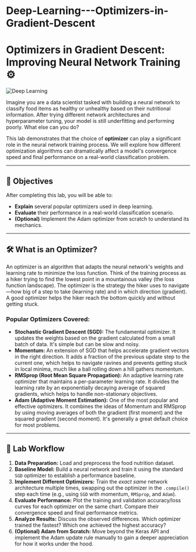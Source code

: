 # Deep-Learning---Optimizers-in-Gradient-Descent
# Optimizers in Gradient Descent: Improving Neural Network Training ⚙️

![Deep Learning](https://img.shields.io/badge/Topic-Optimization-brightgreen)

Imagine you are a data scientist tasked with building a neural network to classify food items as healthy or unhealthy based on their nutritional information. After trying different network architectures and hyperparameter tuning, your model is still underfitting and performing poorly. What else can you do?

This lab demonstrates that the choice of **optimizer** can play a significant role in the neural network training process. We will explore how different optimization algorithms can dramatically affect a model's convergence speed and final performance on a real-world classification problem.

---

## 🎯 Objectives

After completing this lab, you will be able to:

* **Explain** several popular optimizers used in deep learning.
* **Evaluate** their performance in a real-world classification scenario.
* **(Optional)** Implement the Adam optimizer from scratch to understand its mechanics.

---

## 🛠️ What is an Optimizer?

An optimizer is an algorithm that adapts the neural network's weights and learning rate to minimize the loss function. Think of the training process as a hiker trying to find the lowest point in a mountainous valley (the loss function landscape). The optimizer is the strategy the hiker uses to navigate—how big of a step to take (learning rate) and in which direction (gradient). A good optimizer helps the hiker reach the bottom quickly and without getting stuck.

### Popular Optimizers Covered:

* **Stochastic Gradient Descent (SGD):** The fundamental optimizer. It updates the weights based on the gradient calculated from a small batch of data. It's simple but can be slow and noisy.
* **Momentum:** An extension of SGD that helps accelerate gradient vectors in the right direction. It adds a fraction of the previous update step to the current one, which helps to navigate ravines and prevents getting stuck in local minima, much like a ball rolling down a hill gathers momentum.
* **RMSprop (Root Mean Square Propagation):** An adaptive learning rate optimizer that maintains a per-parameter learning rate. It divides the learning rate by an exponentially decaying average of squared gradients, which helps to handle non-stationary objectives.
* **Adam (Adaptive Moment Estimation):** One of the most popular and effective optimizers. It combines the ideas of Momentum and RMSprop by using moving averages of both the gradient (first moment) and the squared gradient (second moment). It's generally a great default choice for most problems.

---

## 📝 Lab Workflow

1.  **Data Preparation:** Load and preprocess the food nutrition dataset.
2.  **Baseline Model:** Build a neural network and train it using the standard `SGD` optimizer to establish a performance baseline.
3.  **Implement Different Optimizers:** Train the *exact same* network architecture multiple times, swapping out the optimizer in the `.compile()` step each time (e.g., using `SGD` with momentum, `RMSprop`, and `Adam`).
4.  **Evaluate Performance:** Plot the training and validation accuracy/loss curves for each optimizer on the same chart. Compare their convergence speed and final performance metrics.
5.  **Analyze Results:** Discuss the observed differences. Which optimizer trained the fastest? Which one achieved the highest accuracy?
6.  **(Optional) Adam from Scratch:** Move beyond the Keras API and implement the Adam update rule manually to gain a deeper appreciation for how it works under the hood.
